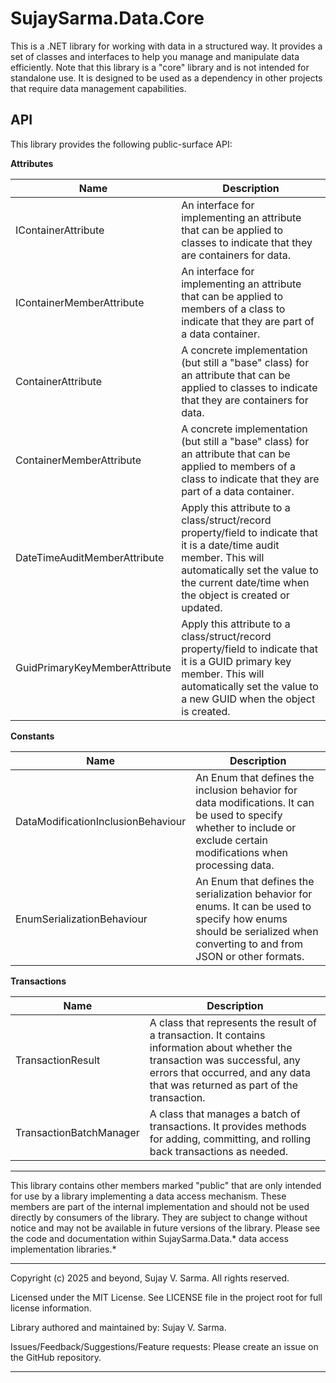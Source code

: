 ﻿SujaySarma.Data.Core
==================
This is a .NET library for working with data in a structured way. It provides a set of classes and interfaces to help you manage and manipulate data efficiently. Note that this library is a "core" library and is not intended for standalone use. It is designed to be used as a dependency in other projects that require data management capabilities.

API
----
This library provides the following public-surface API:

**Attributes**

Name | Description
-----|------------
IContainerAttribute | An interface for implementing an attribute that can be applied to classes to indicate that they are containers for data.
IContainerMemberAttribute | An interface for implementing an attribute that can be applied to members of a class to indicate that they are part of a data container.
ContainerAttribute | A concrete implementation (but still a "base" class) for an attribute that can be applied to classes to indicate that they are containers for data.
ContainerMemberAttribute | A concrete implementation (but still a "base" class) for an attribute that can be applied to members of a class to indicate that they are part of a data container.
DateTimeAuditMemberAttribute | Apply this attribute to a class/struct/record property/field to indicate that it is a date/time audit member. This will automatically set the value to the current date/time when the object is created or updated.
GuidPrimaryKeyMemberAttribute | Apply this attribute to a class/struct/record property/field to indicate that it is a GUID primary key member. This will automatically set the value to a new GUID when the object is created.

**Constants**

Name | Description
-----|------------
DataModificationInclusionBehaviour | An Enum that defines the inclusion behavior for data modifications. It can be used to specify whether to include or exclude certain modifications when processing data.
EnumSerializationBehaviour | An Enum that defines the serialization behavior for enums. It can be used to specify how enums should be serialized when converting to and from JSON or other formats.

**Transactions**

Name | Description
-----|------------
TransactionResult | A class that represents the result of a transaction. It contains information about whether the transaction was successful, any errors that occurred, and any data that was returned as part of the transaction.
TransactionBatchManager | A class that manages a batch of transactions. It provides methods for adding, committing, and rolling back transactions as needed.

---

This library contains other members marked "public" that are only intended for use by a library implementing a data access mechanism. These members are part of the internal implementation and should not be used directly by consumers of the library. They are subject to change without notice and may not be available in future versions of the library. Please see the code and documentation within SujaySarma.Data.* data access implementation libraries.*

---
Copyright (c) 2025 and beyond, Sujay V. Sarma. All rights reserved.

Licensed under the MIT License. See LICENSE file in the project root for full license information.

Library authored and maintained by: Sujay V. Sarma.

Issues/Feedback/Suggestions/Feature requests: Please create an issue on the GitHub repository.

---
